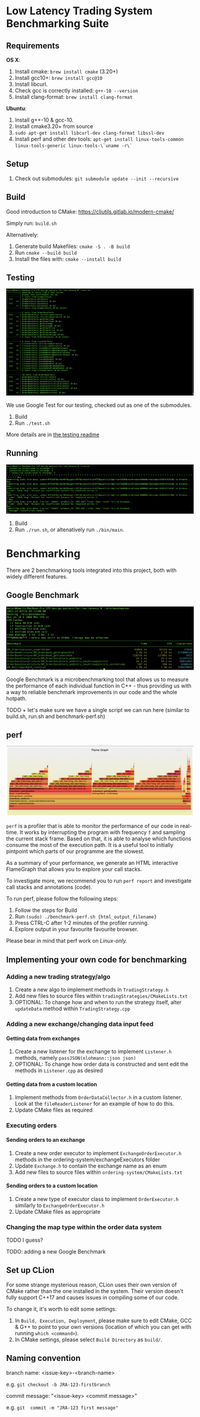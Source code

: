 # Low Latency Trading System Benchmarking Suite

## Requirements
**OS X**:

1. Install cmake: `brew install cmake` (3.20+)
1. Install gcc10+: `brew install gcc@10`
1. Install libcurl.
1. Check gcc is correctly installed: `g++-10 --version`
1. Install clang-format: `brew install clang-format`

**Ubuntu**:
1. Install g++-10 & gcc-10.
1. Install cmake3.20+ from source
1. `sudo apt-get install libcurl-dev clang-format libssl-dev`
1. Install perf and other dev tools: ```apt-get install linux-tools-common 
   linux-tools-generic linux-tools-\`uname -r\` ```

## Setup
1. Check out submodules: `git submodule update --init --recursive`

## Build
Good introduction to CMake: https://cliutils.gitlab.io/modern-cmake/

Simply run: `build.sh`

Alternatively:

1. Generate build Makefiles: `cmake -S . -B build`
1. Run `cmake --build build`
1. Install the files with: `cmake --install build`

## Testing
![](doc/images/tests.png)

We use Google Test for our testing, checked out as one of the submodules.

1. Build
2. Run `./test.sh`

More details are in [the testing readme](test/README.md)

## Running
![](doc/images/sample_run.png)

1. Build
2. Run `./run.sh`, or altenatively run `./bin/main`.



# Benchmarking

There are 2 benchmarking tools integrated into this project, both with 
widely different features. 

## Google Benchmark
![](doc/images/google-benchmark.png)

Google Benchmark is a microbenchmarking tool that allows us to measure the 
performance of each individual function in C++ - thus providing us with a 
way to reliable benchmark improvements in our code and the whole hotpath.


TODO + let's make sure we have a single script we can run here (similar to 
build.sh, run.sh and benchmark-perf.sh)

## perf
![](doc/images/flame_graph.png)

`perf` is a profiler that is able to monitor the performance of our code in 
real-time. It works by interrupting the program with frequency `f` and sampling 
the current stack frame. Based on that, it is able to analyse which 
functions consume the most of the execution path. It is a useful tool to 
initially pintpoint which parts of our programme are the slowest.

As a summary of your performance, we generate an HTML interactive FlameGraph that allows you to explore your call stacks.

To investigate more, we recommend you to run `perf report` and investigate call stacks and annotations (code).

To run perf, please follow the following steps:

1. Follow the steps for Build
1. Run `(sudo) ./benchmark-perf.sh {html_output_filename}`
1. Press CTRL-C after 1-2 minutes of the profiler running.
1. Explore output in your favourite favourite browser.

Please bear in mind that perf work on *Linux-only.*

## Implementing your own code for benchmarking

### Adding a new trading strategy/algo

1. Create a new algo to implement methods in `TradingStrategy.h`
2. Add new files to source files within `tradingStrategies/CMakeLists.txt`
3. OPTIONAL: To change how and when to run the strategy itself, alter `updateData` method within `TradingStrategy.cpp`


### Adding a new exchange/changing data input feed  

#### Getting data from exchanges 
1. Create a new listener for the exchange to implement `Listener.h` methods, namely `passJSON(nlohmann::json json)`
2. OPTIONAL: To change how order data is constructed and sent edit the methods in `Listener.cpp` as desired

#### Getting data from a custom location
1. Implement methods from `OrderDataCollector.h` in a custom listener. Look at the `fileReaderListener` for an example
of how to do this.
2. Update CMake files as required

### Executing orders

#### Sending orders to an exchange 

1. Create a new order executor to implement `ExchangeOrderExecutor.h` methods in the ordering-system/exchangeExecutors folder
2. Update `Exchange.h` to contain the exchange name as an enum
3. Add new files to source files within `ordering-system/CMakeLists.txt`

#### Sending orders to a custom location

1. Create a new type of executor class to implement `OrderExecutor.h` similarly to `ExchangeOrderExecutor.h`
2. Update CMake files as appropriate

### Changing the map type within the order data system 
TODO I guess?

TODO: adding a new Google Benchmark

## Set up CLion
For some strange mysterious reason, CLion uses their own version of CMake
rather than the one installed in the system. Their version doesn't fully
support C++17 and causes issues in compiling some of our code.

To change it, it's worth to edit some settings:

1. In `Build, Execution, Deployment`, please make sure to edit CMake, GCC \&
   G++ to point to your own versions (location of which you can get with
   running `which <command>`).
1. In CMake settings, please select `Build Directory` as `build/`.

## Naming convention

branch name: \<issue-key\>-\<branch-name\>

e.g. `git checkout -b JRA-123-firstbranch`

commit message: "\<issue-key\> \<commit message\>"

e.g. `git  commit -m "JRA-123 first message"`
